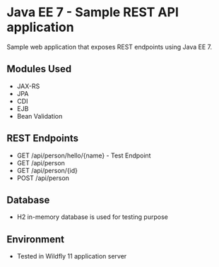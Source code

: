 # Java EE 7 - Sample REST API application

Sample web application that exposes REST endpoints using Java EE 7.

## Modules Used

* JAX-RS
* JPA
* CDI
* EJB
* Bean Validation

## REST Endpoints

* GET /api/person/hello/{name} - Test Endpoint
* GET /api/person
* GET /api/person/{id}
* POST /api/person

## Database

* H2 in-memory database is used for testing purpose

## Environment

* Tested in Wildfly 11 application server